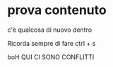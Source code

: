 # prova contenuto

c'è qualcosa di nuovo dentro

Ricorda sempre di fare ctrl + s

boH QUI CI SONO CONFLITTI
